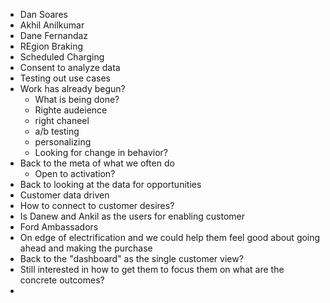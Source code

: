 - Dan Soares
- Akhil Anilkumar
- Dane Fernandaz
- REgion Braking
- Scheduled Charging
- Consent to analyze data
- Testing out use cases
- Work has already begun?
	- What is being done?
	- Righte audeience
	- right chaneel
	- a/b testing
	- personalizing
	- Looking for change in behavior?
- Back to the meta of what we often do
	- Open to activation?
- Back to looking at the data for opportunities
- Customer data driven
- How to connect to customer desires?
- Is Danew and Ankil as the users for enabling customer
- Ford Ambassadors
- On edge of electrification and we could help them feel good about going ahead and making the purchase
- Back to the "dashboard" as the single customer view?
- Still interested in how to get them to focus them on what are the concrete outcomes?
-
